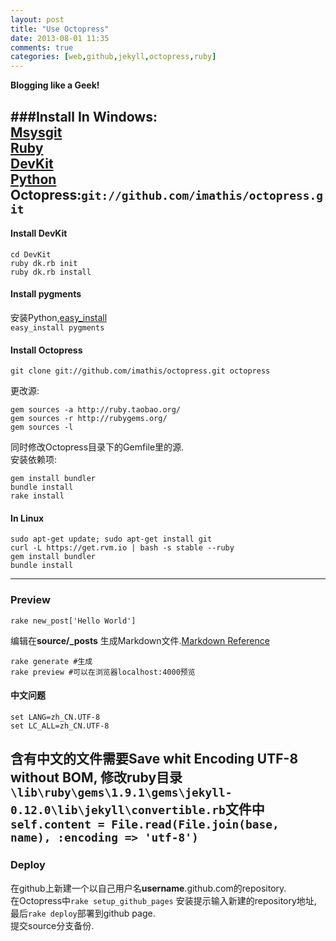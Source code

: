 ```yaml
---
layout: post
title: "Use Octopress"
date: 2013-08-01 11:35
comments: true
categories: [web,github,jekyll,octopress,ruby]
---
```

**Blogging like a Geek!** 
<!--more-->
###Install
**In Windows:**  
[Msysgit](https://code.google.com/p/msysgit/downloads/list)  
[Ruby](http://files.rubyforge.vm.bytemark.co.uk/rubyinstaller/rubyinstaller-1.9.3-p429.exe)  
[DevKit](http://cloud.github.com/downloads/oneclick/rubyinstaller/DevKit-tdm-32-4.5.2-20111229-1559-sfx.exe)  
[Python](http://www.python.org/download/)  
Octopress:`git://github.com/imathis/octopress.git`  
----------------------------------
#### Install DevKit  
```
cd DevKit
ruby dk.rb init
ruby dk.rb install
```
#### Install pygments
安装Python,[easy_install](https://pypi.python.org/pypi/setuptools)  
`easy_install pygments`
#### Install Octopress
```
git clone git://github.com/imathis/octopress.git octopress
```
更改源:  
```
gem sources -a http://ruby.taobao.org/
gem sources -r http://rubygems.org/
gem sources -l
```
同时修改Octopress目录下的Gemfile里的源.  
安装依赖项:  
```
gem install bundler
bundle install
rake install
```
#### In Linux
```
sudo apt-get update; sudo apt-get install git
curl -L https://get.rvm.io | bash -s stable --ruby
gem install bundler
bundle install
```  
----------------------------
### Preview
```
rake new_post['Hello World']
```
编辑在**source/_posts** 生成Markdown文件.[Markdown Reference](http://wowubuntu.com/markdown/)  
```
rake generate #生成
rake preview #可以在浏览器localhost:4000预览
```
#### **中文问题**
```
set LANG=zh_CN.UTF-8 
set LC_ALL=zh_CN.UTF-8
```
含有中文的文件需要**Save whit Encoding UTF-8 without BOM**,
修改ruby目录`\lib\ruby\gems\1.9.1\gems\jekyll-0.12.0\lib\jekyll\convertible.rb`文件中  
`self.content = File.read(File.join(base, name), :encoding => 'utf-8')`  
----------------------------
### Deploy
在github上新建一个以自己用户名**username**.github.com的repository.  
在Octopress中`rake setup_github_pages` 安装提示输入新建的repository地址,
最后`rake deploy`部署到github page.  
提交source分支备份.
